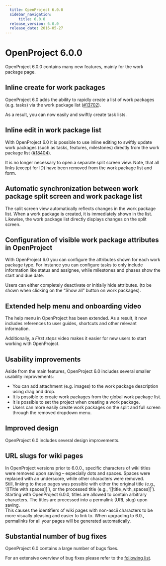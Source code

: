 ```yaml
---
  title: OpenProject 6.0.0
  sidebar_navigation:
      title: 6.0.0
  release_version: 6.0.0
  release_date: 2016-05-27
---
```



# **OpenProject 6.0.0**

OpenProject 6.0.0 contains many new features, mainly for the work
package page.

## **Inline create for work packages**

OpenProject 6.0 adds the ability to rapidly create a list of work
packages (e.g. tasks) via the work package list
([\#13702](https://community.openproject.com/work_packages/13702/activity)).

As a result, you can now easily and swiftly create task lists.



## Inline edit in work package list

With OpenProject 6.0 it is possible to use inline editing to swiftly
update work packages (such as tasks, features, milestones) directly from
the work package
list ([\#18404](https://community.openproject.com/work_packages/18404/activity)).

It is no longer necessary to open a separate split screen view. Note,
that all links (except for ID) have been removed from the work package
list and form.



## Automatic synchronization between work package split screen and work package list

The split screen view automatically reflects changes in the work package
list.  When a work package is created, it is immediately shown in the
list. Likewise, the work package list directly displays changes on the
split screen.



## Configuration of visible work package attributes in OpenProject

With OpenProject 6.0 you can configure the attributes shown for each
work package type. For instance you can configure tasks to only include
information like status and assignee, while milestones and phases show
the start and due date.

Users can either completely deactivate or initially hide attributes. (to
be shown when clicking on the “Show all” button on work packages).



## Extended help menu and onboarding video

The help menu in OpenProject has been extended. As a result, it now
includes references to user guides, shortcuts and other relevant
information.

Additionally, a *First steps* video makes it easier for new users to
start working with OpenProject.



## **Usability improvements**

Aside from the main features, OpenProject 6.0 includes several smaller
usability improvements:

  - You can add attachment (e.g. images) to the work package description
    using drag and drop.
  - It is possible to create work packages from the global work package
    list.
  - It is possible to set the project when creating a work package.
  - Users can more easily create work packages on the split and full
    screen through the removed dropdown menu.

## **Improved design**

OpenProject 6.0 includes several design improvements.

 

## **URL slugs for wiki pages**

In OpenProject versions prior to 6.0.0., specific characters of wiki
titles were removed upon saving – especially dots and spaces. Spaces
were replaced with an underscore, while other characters were removed.  
Still, linking to these pages was possible with either the original
title (e.g., ‘\[\[Title with spaces\]\]’), or the processed title (e.g.,
‘\[\[title\_with\_spaces\]\]’).  
Starting with OpenProject 6.0.0, titles are allowed to contain arbitrary
characters. The titles are processed into a permalink (URL slug) upon
saving.  
This causes the identifiers of wiki pages with non-ascii characters to
be more visually pleasing and easier to link to. When upgrading to 6.0.,
permalinks for all your pages will be generated automatically.

 

##  **Substantial number of bug fixes**

OpenProject 6.0 contains a large number of bugs fixes.

For an extensive overview of bug fixes please refer to the [following
list](https://community.openproject.com/projects/openproject/work_packages?query_props=%7B%22c%22:%5B%22id%22,%22type%22,%22status%22,%22subject%22,%22assigned_to%22%5D,%22t%22:%22parent:desc%22,%22f%22:%5B%7B%22n%22:%22fixed_version_id%22,%22o%22:%22%253D%22,%22t%22:%22list_optional%22,%22v%22:%22666%22%7D,%7B%22n%22:%22type_id%22,%22o%22:%22%253D%22,%22t%22:%22list_model%22,%22v%22:%221%22%7D,%7B%22n%22:%22subproject_id%22,%22o%22:%22*%22,%22t%22:%22list_subprojects%22%7D%5D,%22pa%22:1,%22pp%22:20%7D).



